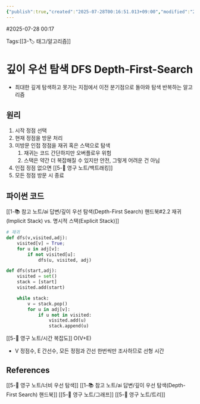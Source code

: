 ```yaml
---
{"publish":true,"created":"2025-07-28T00:16:51.013+09:00","modified":"2025-08-06T21:03:23.230+09:00","cssclasses":""}
---
```


#2025-07-28 00:17

Tags:[[3-🏷️ 태그/알고리즘]] 

# 깊이 우선 탐색 DFS Depth-First-Search
- 최대한 깊게 탐색하고 못가는 지점에서 이전 분기점으로 돌아와 탐색 반복하는 알고리즘
## 원리
1. 시작 정점 선택
2. 현재 정점을 방문 처리
3. 미방문 인접 정점을 재귀 혹은 스택으로 탐색
	1. 재귀는 코드 간단하지만 오버플로우 위험
	2. 스택은 약간 더 복잡해질 수 있지만 안전, 그렇게 어려운 건 아님
4. 인접 정점 없으면 [[5-💎 영구 노트/백트래킹]]
5. 모든 정점 방문 시 종료

## 파이썬 코드
[[1-📚 참고 노트/ai 답변/깊이 우선 탐색(Depth-First Search) 핸드북#2.2 재귀(Implicit Stack) vs. 명시적 스택(Explicit Stack)]]

```python
# 재귀
def dfs(v,visited,adj):
	visited[v] = True;
	for u in adj[v]:
		if not visited[u]:
			dfs(u, visited, adj)

```
```python
def dfs(start,adj):
	visited = set()
	stack = [start]
	visited.add(start)

	while stack:
		v = stack.pop()
		for u in adj[v]:
			if u not in visited:
				visited.add(u)
				stack.append(u)
```
[[5-💎 영구 노트/시간 복잡도]] O(V+E)
- V 정점수, E 간선수, 모든 정점과 간선 한번씩만 조사하므로 선형 시간

## References
[[5-💎 영구 노트/너비 우선 탐색]]
[[1-📚 참고 노트/ai 답변/깊이 우선 탐색(Depth-First Search) 핸드북]]
[[5-💎 영구 노트/그래프]]
[[5-💎 영구 노트/트리]]